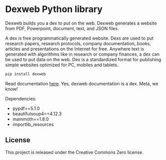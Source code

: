 # Dexweb Python library

Dexweb builds you a dex to put on the web. Dexweb generates a website from PDF, Powerpoint, document, text, and JSON files.

A dex is free programmatically generated website. Dexs are used to put research papers, research protocols, company documentation, books, articles and presentations on the Internet for free. Anywhere text is generated with algorithms like in research or company finances, a dex can be used to put data on the web. Dex is a standardized format for publishing simple websites optimized for PC, mobiles and tablets.

```bash
pip install dexweb
```

Read documentation [here](https://matrixdex.github.io/dexweb). Yes, dexweb documentation is a dex. Meta, we know!

Dependencies:

- pypdf==5.1.0
- beautifulsoup4==4.12.3
- mammoth==1.8.0
- importlib_resources

## License

This project is released under the Creative Commons Zero license.
